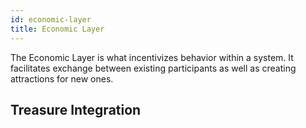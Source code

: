 ```yaml
---
id: economic-layer
title: Economic Layer
---
```


The Economic Layer is what incentivizes behavior within a system. It facilitates exchange between existing participants as well as creating attractions for new ones.

## Treasure Integration


